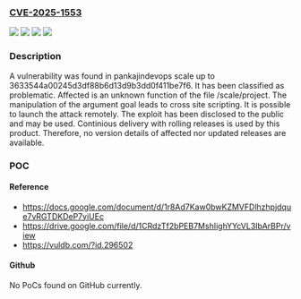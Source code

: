 ### [CVE-2025-1553](https://cve.mitre.org/cgi-bin/cvename.cgi?name=CVE-2025-1553)
![](https://img.shields.io/static/v1?label=Product&message=scale&color=blue)
![](https://img.shields.io/static/v1?label=Version&message=%3D%203633544a00245d3df88b6d13d9b3dd0f411be7f6%20&color=brighgreen)
![](https://img.shields.io/static/v1?label=Vulnerability&message=Code%20Injection&color=brighgreen)
![](https://img.shields.io/static/v1?label=Vulnerability&message=Cross%20Site%20Scripting&color=brighgreen)

### Description

A vulnerability was found in pankajindevops scale up to 3633544a00245d3df88b6d13d9b3dd0f411be7f6. It has been classified as problematic. Affected is an unknown function of the file /scale/project. The manipulation of the argument goal leads to cross site scripting. It is possible to launch the attack remotely. The exploit has been disclosed to the public and may be used. Continious delivery with rolling releases is used by this product. Therefore, no version details of affected nor updated releases are available.

### POC

#### Reference
- https://docs.google.com/document/d/1r8Ad7Kaw0bwKZMVFDlhzhpjdque7vRGTDKDeP7yiUEc
- https://drive.google.com/file/d/1CRdzTf2bPEB7MshIighYYcVL3IbArBPr/view
- https://vuldb.com/?id.296502

#### Github
No PoCs found on GitHub currently.

